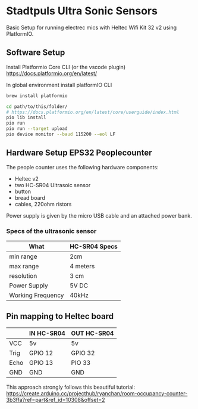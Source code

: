 # Stadtpuls Ultra Sonic Sensors

Basic Setup for running electrec mics with Heltec Wifi Kit 32 v2 using PlatformIO.

## Software Setup

Install Platformio Core CLI (or the vscode plugin) https://docs.platformio.org/en/latest/

In global environment install platformIO CLI
```bash
brew install platformio
```

```bash
cd path/to/this/folder/
# https://docs.platformio.org/en/latest/core/userguide/index.html
pio lib install
pio run
pio run --target upload
pio device monitor --baud 115200 --eol LF
```

## Hardware Setup EPS32 Peoplecounter

The people counter uses the following hardware components:
- Heltec v2
- two HC-SR04 Ultrasoic sensor
- button
- bread board
- cables, 220ohm ristors

Power supply is given by the micro USB cable and an attached power bank.

### Specs of the ultrasonic sensor
| What              | HC-SR04 Specs |
| ----------------- | ------------- |
| min range         | 2cm           |
| max range         | 4 meters      |
| resolution        | 3 cm          |
| Power Supply      | 5V DC         |
| Working Frequency | 40kHz         |

## Pin mapping to Heltec board
|      | IN HC-SR04 | OUT HC-SR04 |
| ---- | ---------- | ----------- |
| VCC  | 5v         | 5v          |
| Trig | GPIO 12    | GPIO 32     |
| Echo | GPIO 13    | PIO 33      |
| GND  | GND        | GND         |


This approach strongly follows this beautiful tutorial: https://create.arduino.cc/projecthub/ryanchan/room-occupancy-counter-3b3ffa?ref=part&ref_id=10308&offset=2
